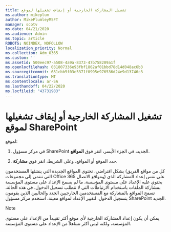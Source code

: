 ```yaml
---
title: تشغيل المشاركة الخارجية أو إيقاف تشغيلها لموقع
ms.author: mikeplum
author: MikePlumleyMSFT
manager: scotv
ms.date: 04/21/2020
ms.audience: Admin
ms.topic: article
ROBOTS: NOINDEX, NOFOLLOW
localization_priority: Normal
ms.collection: Adm_O365
ms.custom: ''
ms.assetid: 500eec97-a508-4a9a-8373-47b758209a1f
ms.openlocfilehash: 031807336e93fbf1862af01bbd78d14d048ac6b3
ms.sourcegitcommit: 631cbb5f03e5371f0995e976536d24e9d13746c3
ms.translationtype: MT
ms.contentlocale: ar-SA
ms.lasthandoff: 04/22/2020
ms.locfileid: "43731983"
---
```

# <a name="turn-external-sharing-on-or-off-for-a-sharepoint-site"></a>تشغيل المشاركة الخارجية أو إيقاف تشغيلها لموقع SharePoint

لموقع:
  
1. في مركز مسؤول SharePoint الجديد، في الجزء الأيسر، انقر فوق **المواقع**.
    
2. حدد الموقع أو المواقع، وعلى الشريط، انقر فوق **مشاركة**.
    
بشكل افتراضي، تحتوي المواقع الجديدة التي ينشئها المستخدمون (كل من مواقع الفريق التي تنتمي إلى مجموعات Office 365 ومواقع الاتصال) على نفس إعداد المشاركة الذي يحتوي عليه الإعداد على مستوى المؤسسة، ما لم يسمح الإعداد على مستوى المؤسسة بمشاركة الملفات باستخدام الارتباطات التي لا تتطلب تسجيل الدخول. في هذه الحالة، تسمح المواقع بالمشاركة مع المستخدمين الخارجيين الجدد والحاليين الذين يقومون بتسجيل الدخول. لتغيير الإعداد لمواقع معينة، استخدم مركز مسؤول SharePoint الجديد.
  
> [!NOTE]
> يمكن أن يكون إعداد المشاركة الخارجية لأي موقع أكثر تقييداً من الإعداد على مستوى المؤسسة، ولكنه ليس أكثر تساهلاً من الإعداد على مستوى المؤسسة. 
  

